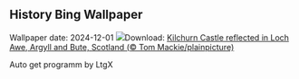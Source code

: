 ## History Bing Wallpaper
Wallpaper date: 2024-12-01
![](https://www.bing.com/th?id=OHR.KilchurnAutumn_EN-US6737063910_UHD.jpg&w=1000)Download: [Kilchurn Castle reflected in Loch Awe, Argyll and Bute, Scotland (© Tom Mackie/plainpicture)](https://www.bing.com/th?id=OHR.KilchurnAutumn_EN-US6737063910_UHD.jpg)

Auto get programm by LtgX
